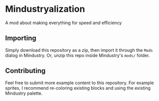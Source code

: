 # Mindustryalization
A mod about making everything for speed and efficiency

## Importing

Simply download this repository as a zip, then import it through the `Mods` dialog in Mindustry. Or, unzip this repo inside Mindustry's `mods/` folder.

## Contributing

Feel free to submit more example content to this repository. For example sprites, I recommend re-coloring existing blocks and using the existing Mindustry palette.
